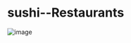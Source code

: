 # sushi--Restaurants
 
![image](https://github.com/Bahjazz/sushi--Restaurants/assets/33488207/8231ea3d-6068-4be0-b4fb-b60b2984e6b5)
